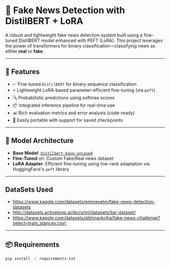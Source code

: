 # 📰 Fake News Detection with DistilBERT + LoRA

A robust and lightweight fake news detection system built using a fine-tuned DistilBERT model enhanced with PEFT (LoRA). This project leverages the power of transformers for binary classification—classifying news as either **real** or **fake**.

---

## 🚀 Features

- ✅ Fine-tuned `DistilBERT` for binary sequence classification
- ⚡ Lightweight LoRA-based parameter-efficient fine-tuning (via `peft`)
- 🔍 Probabilistic predictions using softmax scores
- 📦 Integrated inference pipeline for real-time use
- 📊 Rich evaluation metrics and error analysis (code-ready)
- 💾 Easily portable with support for saved checkpoints

---

## 🧠 Model Architecture

- **Base Model**: [`distilbert-base-uncased`](https://huggingface.co/distilbert-base-uncased)
- **Fine-Tuned** on: Custom Fake/Real news dataset
- **LoRA Adapter**: Efficient fine-tuning using low-rank adaptation via HuggingFace's `peft` library

---
## DataSets Used

- https://www.kaggle.com/datasets/emineyetm/fake-news-detection-datasets
- http://datasets.activeloop.ai/docs/ml/datasets/liar-dataset/
- https://www.kaggle.com/datasets/abhinavkrjha/fake-news-challenge?select=train_stances.csv\
  
---

## 📦 Requirements

```bash
pip install -r requirements.txt
